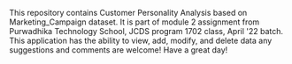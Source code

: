 This repository contains Customer Personality Analysis based on Marketing_Campaign dataset. It is part of module 2 assignment from Purwadhika Technology School, JCDS program 1702 class, April '22 batch. This application has the ability to view, add, modify, and delete data any suggestions and comments are welcome! Have a great day!
